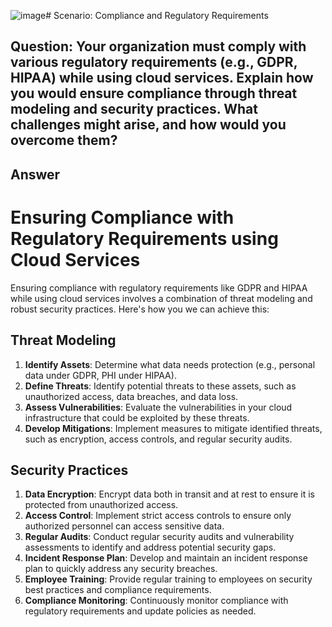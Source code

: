 ![image](https://github.com/user-attachments/assets/07586f50-6b27-4164-8ef9-d1668c1cfe42)# Scenario: Compliance and Regulatory Requirements 

## Question: Your organization must comply with various regulatory requirements (e.g., GDPR, HIPAA) while using cloud services. Explain how you would ensure compliance through threat modeling and security practices. What challenges might arise, and how would you overcome them? 

## Answer
# Ensuring Compliance with Regulatory Requirements using Cloud Services

Ensuring compliance with regulatory requirements like GDPR and HIPAA while using cloud services involves a combination of threat modeling and robust security practices. Here's how you we can achieve this:

## Threat Modeling
1. **Identify Assets**: Determine what data needs protection (e.g., personal data under GDPR, PHI under HIPAA).
2. **Define Threats**: Identify potential threats to these assets, such as unauthorized access, data breaches, and data loss.
3. **Assess Vulnerabilities**: Evaluate the vulnerabilities in your cloud infrastructure that could be exploited by these threats.
4. **Develop Mitigations**: Implement measures to mitigate identified threats, such as encryption, access controls, and regular security audits.

## Security Practices
1. **Data Encryption**: Encrypt data both in transit and at rest to ensure it is protected from unauthorized access.
2. **Access Control**: Implement strict access controls to ensure only authorized personnel can access sensitive data.
3. **Regular Audits**: Conduct regular security audits and vulnerability assessments to identify and address potential security gaps.
4. **Incident Response Plan**: Develop and maintain an incident response plan to quickly address any security breaches.
5. **Employee Training**: Provide regular training to employees on security best practices and compliance requirements.
6. **Compliance Monitoring**: Continuously monitor compliance with regulatory requirements and update policies as needed.
